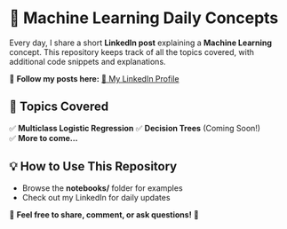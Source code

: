 # 🚀 **Machine Learning Daily Concepts**  

Every day, I share a short **LinkedIn post** explaining a **Machine Learning** concept. This repository keeps track of all the topics covered, with additional code snippets and explanations.  

📍 **Follow my posts here:** [🔗 My LinkedIn Profile](https://www.linkedin.com/in/dina-ouahbi-963a56338/)  

## **📌 Topics Covered**  
✅ **Multiclass Logistic Regression** 
✅ **Decision Trees** (Coming Soon!)  
✅ **More to come...**  

## **💡 How to Use This Repository**  
- Browse the **notebooks/** folder for examples  
- Check out my LinkedIn for daily updates  

📢 **Feel free to share, comment, or ask questions!** 🚀
